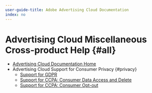 ```yaml
---
user-guide-title: Adobe Advertising Cloud Documentation
index: no
---
```


# Advertising Cloud Miscellaneous Cross-product Help {#all}

<!-- Using + for bullets in TOC file, but could use * instead. Just need to be consistent in same file -->

+ [Advertising Cloud Documentation Home](/help/home.md)
+ Advertising Cloud Support for Consumer Privacy {#privacy}
  + [Support for GDPR](ad-cloud-gdpr.md)
  + [Support for CCPA: Consumer Data Access and Delete](ad-cloud-ccpa-access-delete.md)
  + [Support for CCPA: Consumer Opt-out](ad-cloud-ccpa-opt-out-of-sale.md)